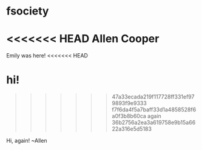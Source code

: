 # fsociety
<<<<<<< HEAD
Allen Cooper
=======

Emily was here!
<<<<<<< HEAD

hi!
=======
>>>>>>> 47a33ecada219f117728ff331ef979893f9e9333
>>>>>>> f7f6da4f5a7baff33d1a4858528f6a0f3b8b60ca
again
>>>>>>> 36b2756a2ea3a619758e9b15a6622a316e5d5183

Hi, again! ~Allen